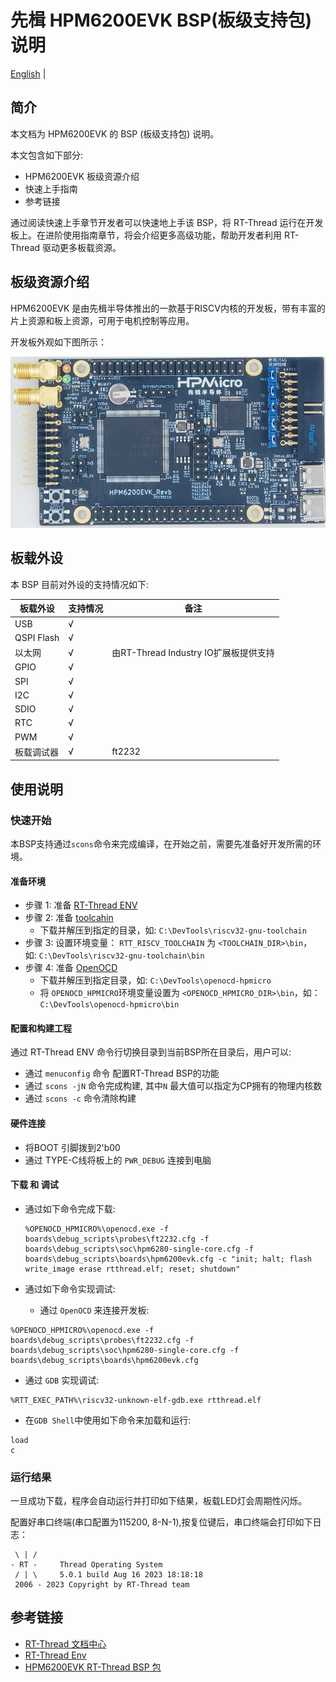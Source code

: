 # 先楫 HPM6200EVK BSP(板级支持包)说明

[English](README.md) |

## 简介

本文档为 HPM6200EVK 的 BSP (板级支持包) 说明。

本文包含如下部分:

- HPM6200EVK 板级资源介绍
- 快速上手指南
- 参考链接

通过阅读快速上手章节开发者可以快速地上手该 BSP，将 RT-Thread 运行在开发板上。在进阶使用指南章节，将会介绍更多高级功能，帮助开发者利用 RT-Thread 驱动更多板载资源。

## 板级资源介绍

 HPM6200EVK 是由先楫半导体推出的一款基于RISCV内核的开发板，带有丰富的片上资源和板上资源，可用于电机控制等应用。

开发板外观如下图所示：

![board](figures/board.png)


## 板载外设

本 BSP 目前对外设的支持情况如下:


| **板载外设** | **支持情况** | **备注**                              |
| ------------------------ | ----------- | ------------------------------------- |
| USB                      | √           |                                       |
| QSPI Flash               | √           |                                       |
| 以太网                    | √           | 由RT-Thread Industry IO扩展板提供支持    |
| GPIO                     | √           |                                       |
| SPI                      | √           |                                       |
| I2C                      | √           |                                       |
| SDIO                     | √           |                                       |
| RTC                      | √           |                                       |
| PWM                      | √           |                                       |
| 板载调试器                | √           | ft2232                                |


## 使用说明

### 快速开始

本BSP支持通过`scons`命令来完成编译，在开始之前，需要先准备好开发所需的环境。

#### 准备环境
- 步骤 1: 准备 [RT-Thread ENV](https://www.rt-thread.org/download.html#download-rt-thread-env-tool)
- 步骤 2: 准备 [toolcahin](https://github.com/helloeagleyang/riscv32-gnu-toolchain-win/archive/2022.04.12.zip)
    - 下载并解压到指定的目录，如: `C:\DevTools\riscv32-gnu-toolchain`
- 步骤 3: 设置环境变量： `RTT_RISCV_TOOLCHAIN` 为 `<TOOLCHAIN_DIR>\bin`， 如: `C:\DevTools\riscv32-gnu-toolchain\bin`
- 步骤 4: 准备 [OpenOCD](https://github.com/hpmicro/rtt-debugger-support-package/archive/v0.3.0.zip)
  - 下载并解压到指定目录，如: `C:\DevTools\openocd-hpmicro`
  - 将 `OPENOCD_HPMICRO`环境变量设置为 `<OPENOCD_HPMICRO_DIR>\bin`，如： `C:\DevTools\openocd-hpmicro\bin`

#### 配置和构建工程

通过 RT-Thread ENV 命令行切换目录到当前BSP所在目录后，用户可以:

- 通过 `menuconfig` 命令 配置RT-Thread BSP的功能
- 通过 `scons -jN` 命令完成构建, 其中`N` 最大值可以指定为CP拥有的物理内核数
- 通过 `scons -c` 命令清除构建

#### 硬件连接

- 将BOOT 引脚拨到2'b00
- 通过 TYPE-C线将板上的 `PWR_DEBUG` 连接到电脑

#### 下载 和 调试

- 通过如下命令完成下载:
  ```console
  %OPENOCD_HPMICRO%\openocd.exe -f boards\debug_scripts\probes\ft2232.cfg -f boards\debug_scripts\soc\hpm6280-single-core.cfg -f boards\debug_scripts\boards\hpm6200evk.cfg -c "init; halt; flash write_image erase rtthread.elf; reset; shutdown"
  ```

- 通过如下命令实现调试:

  - 通过 `OpenOCD` 来连接开发板:
```console
%OPENOCD_HPMICRO%\openocd.exe -f boards\debug_scripts\probes\ft2232.cfg -f boards\debug_scripts\soc\hpm6280-single-core.cfg -f boards\debug_scripts\boards\hpm6200evk.cfg
```
  - 通过 `GDB` 实现调试:
```console
%RTT_EXEC_PATH%\riscv32-unknown-elf-gdb.exe rtthread.elf
```

  - 在`GDB Shell`中使用如下命令来加载和运行:

```console
load
c
```

### **运行结果**

一旦成功下载，程序会自动运行并打印如下结果，板载LED灯会周期性闪烁。

配置好串口终端(串口配置为115200, 8-N-1),按复位键后，串口终端会打印如下日志：

```
 \ | /
- RT -     Thread Operating System
 / | \     5.0.1 build Aug 16 2023 18:18:18
 2006 - 2023 Copyright by RT-Thread team
```

## **参考链接**

- [RT-Thread 文档中心](https://www.rt-thread.org/document/site/#/rt-thread-version/rt-thread-standard/README)
- [RT-Thread Env](https://github.com/RT-Thread/rtthread-manual-doc/blob/master/env/env.md)
- [HPM6200EVK RT-Thread BSP 包](https://github.com/hpmicro/rtt-bsp-hpm6200evk)